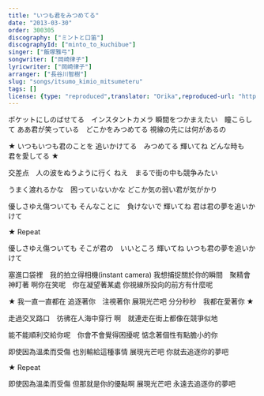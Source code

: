 ```yaml
---
title: "いつも君をみつめてる"
date: "2013-03-30"
order: 300305
discography: ["ミントと口笛"]
discographyId: ["minto_to_kuchibue"]
singer: ["飯塚雅弓"]
songwriter: ["岡崎律子"]
lyricwriter: ["岡崎律子"]
arranger: ["長谷川智樹"]
slug: "songs/itsumo_kimio_mitsumeteru"
tags: []
license: {type: "reproduced",translator: "Orika",reproduced-url: "http://orikamushi.myweb.hinet.net",reproduced-website: "織歌蟲"}
---
```


ポケットにしのばせてる　インスタントカメラ 
瞬間をつかまえたい　瞳こらして 
ああ君が笑っている　どこかをみつめてる 
視線の先には何があるの 

★ いつもいつも君のことを 
追いかけてる　みつめてる 
輝いてね 
どんな時も　君を愛してる ★

交差点　人の波をぬうように行く 
ねえ　まるで街の中も競争みたい 

うまく渡れるかな　困っていないかな 
どこか気の弱い君が気がかり 

優しさゆえ傷ついても 
そんなことに　負けないで 
輝いてね 
君は君の夢を追いかけて 

★ Repeat

優しさゆえ傷ついても 
そこが君の　いいところ 
輝いてね 
いつも君の夢を追いかけて

塞進口袋裡　我的拍立得相機(instant camera)
我想捕捉關於你的瞬間　聚精會神盯著
啊你在笑呢　你在凝望著某處
你視線所投向的前方有什麼呢

★ 我一直一直都在
追逐著你　注視著你
展現光芒吧
分分秒秒　我都在愛著你 ★

走過交叉路口　彷彿在人海中穿行
啊　就連走在街上都像在競爭似地

能不能順利交給你呢　你會不會覺得困擾呢
惦念著個性有點膽小的你

即使因為溫柔而受傷
也別輸給這種事情
展現光芒吧
你就去追逐你的夢吧

★ Repeat

即使因為溫柔而受傷
但那就是你的優點啊
展現光芒吧
永遠去追逐你的夢吧
